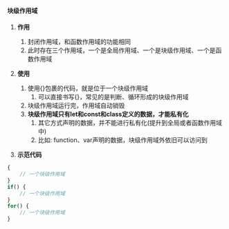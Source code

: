 #### 块级作用域

1. **作用**
   1) 封闭作用域，和函数作用域的功能相同
   2) 此时存在三个作用域，一个是全局作用域、一个是块级作用域、一个是函数作用域


2. **使用**
   1) 使用{}包裹的代码，就是位于一个块级作用域
      1) 可以直接书写{}，常见的是判断、循环形成的块级作用域
   2) 块级作用域运行完，作用域自动销毁
   3) **块级作用域只有let和const和class定义的数据，才能私有化**
      1) 其它方式声明的数据，并不能进行私有化(提升到全局或者函数作用域中)
      2) 比如: function、var声明的数据，块级作用域外依旧可以访问到


3. **示范代码**
```js
{
    // 一个块级作用域
}
if() {
    // 一个块级作用域
}
for() {
    // 一个块级作用域
}
```



